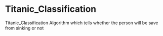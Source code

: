 # Titanic_Classification
Titanic_Classification Algorithm which tells whether the person will be save from sinking or not
